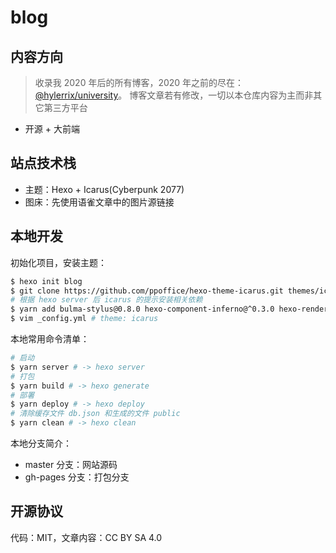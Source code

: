 # blog

## 内容方向

> 收录我 2020 年后的所有博客，2020 年之前的尽在：[@hylerrix/university](https://github.com/hylerrix/university)。
> 博客文章若有修改，一切以本仓库内容为主而非其它第三方平台

* 开源 + 大前端

## 站点技术栈

* 主题：Hexo + Icarus(Cyberpunk 2077)
* 图床：先使用语雀文章中的图片源链接

## 本地开发

初始化项目，安装主题：

```bash
$ hexo init blog
$ git clone https://github.com/ppoffice/hexo-theme-icarus.git themes/icarus
# 根据 hexo server 后 icarus 的提示安装相关依赖
$ yarn add bulma-stylus@0.8.0 hexo-component-inferno@^0.3.0 hexo-renderer-inferno@^0.1.3 inferno@^7.3.3 inferno-create-element@^7.3.3
$ vim _config.yml # theme: icarus
```

本地常用命令清单：

```bash
# 启动
$ yarn server # -> hexo server
# 打包
$ yarn build # -> hexo generate
# 部署
$ yarn deploy # -> hexo deploy
# 清除缓存文件 db.json 和生成的文件 public
$ yarn clean # -> hexo clean
```

本地分支简介：

* master 分支：网站源码
* gh-pages 分支：打包分支

## 开源协议

代码：MIT，文章内容：CC BY SA 4.0